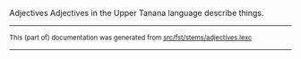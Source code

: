 Adjectives
Adjectives in the Upper Tanana language describe things.

* * *

<small>This (part of) documentation was generated from [src/fst/stems/adjectives.lexc](https://github.com/giellalt/lang-tau/blob/main/src/fst/stems/adjectives.lexc)</small>

---

